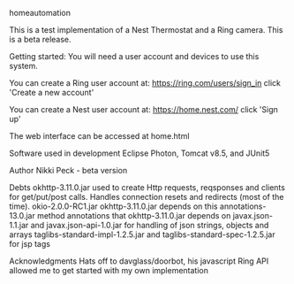 homeautomation

This is a test implementation of a Nest Thermostat and a Ring camera. This is a beta release.

Getting started:
You will need a user account and devices to use this system.

You can create a Ring user account at:
https://ring.com/users/sign_in
click 'Create a new account'

You can create a Nest user account at:
https://home.nest.com/
click 'Sign up'

The web interface can be accessed at home.html

Software used in development
Eclipse Photon, Tomcat v8.5, and JUnit5

Author
Nikki Peck - beta version

Debts
okhttp-3.11.0.jar used to create Http requests, reqsponses and clients for get/put/post calls. Handles connection
resets and redirects (most of the time).
okio-2.0.0-RC1.jar okhttp-3.11.0.jar depends on this
annotations-13.0.jar method annotations that okhttp-3.11.0.jar depends on
javax.json-1.1.jar and javax.json-api-1.0.jar for handling of json strings, objects and arrays
taglibs-standard-impl-1.2.5.jar and taglibs-standard-spec-1.2.5.jar for jsp tags

Acknowledgments 
Hats off to davglass/doorbot, his javascript Ring API allowed me to get started with my own implementation